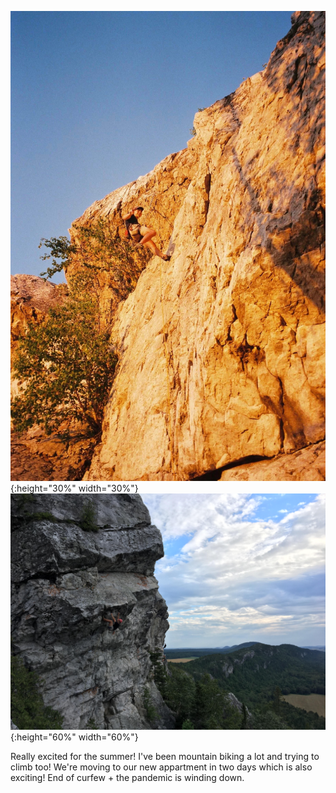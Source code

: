 ![1](/css/sun_climb.jpg){:height="30%" width="30%"} ![2](/css/climb_1.jpg){:height="60%" width="60%"}


Really excited for the summer! I've been mountain biking a lot and trying to climb too! We're moving to our new appartment in two days which is also exciting! End of curfew + the pandemic is winding down.
